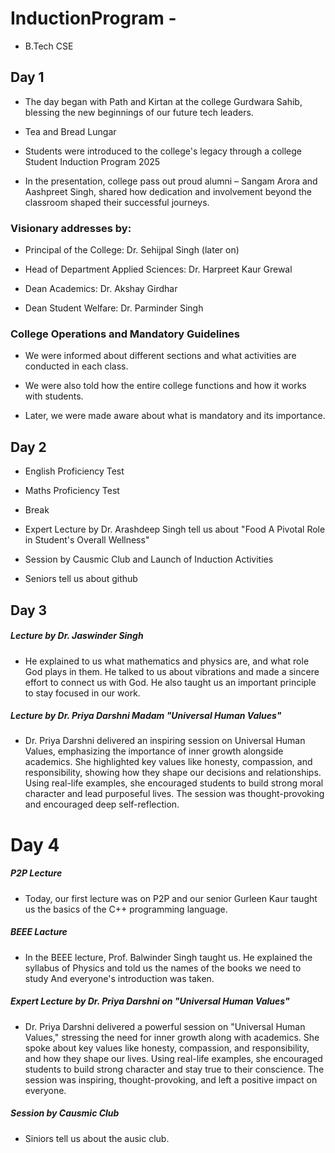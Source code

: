 # InductionProgram -
* B.Tech CSE
## Day 1

* The day began with Path and Kirtan at the college Gurdwara Sahib, blessing the new beginnings of our future tech leaders.
 
* Tea and Bread Lungar

* Students were introduced to the college's legacy through a college Student Induction Program 2025

* In the presentation, college pass out proud alumni – Sangam Arora and Aashpreet Singh, shared how dedication and involvement beyond the classroom shaped their successful journeys.

### Visionary addresses by:

* Principal of the College: Dr. Sehijpal Singh (later on)

* Head of Department Applied Sciences: Dr. Harpreet Kaur Grewal

* Dean Academics: Dr. Akshay Girdhar

* Dean Student Welfare: Dr. Parminder Singh

### College Operations and Mandatory Guidelines

* We were informed about different sections and what activities are conducted in each class.

* We were also told how the entire college functions and how it works with students.

* Later, we were made aware about what is mandatory and its importance.

## Day 2
 
* English Proficiency Test


* Maths Proficiency Test


* Break


* Expert Lecture by Dr. Arashdeep Singh tell us about "Food A Pivotal Role in Student's Overall Wellness"


* Session by Causmic Club and Launch of Induction Activities 

 
* Seniors tell us about github

## Day 3
 
##### Lecture by Dr. Jaswinder Singh

* He explained to us what mathematics and physics are, and what role God plays in them. He talked to us about vibrations and made a sincere effort to connect us with God. He also taught us an important principle to stay focused in our work.


##### Lecture by Dr. Priya Darshni Madam "Universal Human Values" 

* Dr. Priya Darshni delivered an inspiring session on Universal Human Values, emphasizing the importance of inner growth alongside academics. She highlighted key values like honesty, compassion, and responsibility, showing how they shape our decisions and relationships. Using real-life examples, she encouraged students to build strong moral character and lead purposeful lives. The session was thought-provoking and encouraged deep self-reflection.


# Day 4

##### P2P Lecture 
* Today, our first lecture was on P2P and our senior Gurleen Kaur taught us the basics of the C++ programming language.

##### BEEE Lacture 
* In the BEEE lecture, Prof. Balwinder Singh taught us. He explained the syllabus of Physics and told us the names of the books we need to study And everyone's introduction was taken.


##### Expert Lecture by Dr. Priya Darshni on "Universal Human Values"
* Dr. Priya Darshni delivered a powerful session on "Universal Human Values," stressing the need for inner growth along with academics. She spoke about key values like honesty, compassion, and responsibility, and how they shape our lives. Using real-life examples, she encouraged students to build strong character and stay true to their conscience. The session was inspiring, thought-provoking, and left a positive impact on everyone.

##### Session by Causmic Club 

* Siniors tell us about the ausic club.


